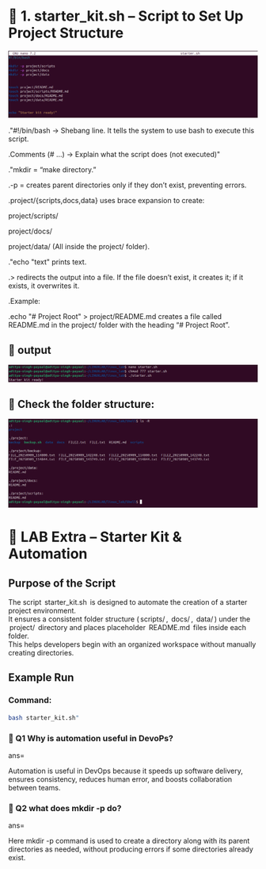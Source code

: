 # 🔧 1. starter_kit.sh – Script to Set Up Project Structure
![alt text](<../images/Screenshot from 2025-09-10 12-29-17.png>)

."#!/bin/bash → Shebang line. It tells the system to use bash to execute this script.

.Comments (# ...) → Explain what the script does (not executed)"

."mkdir = “make directory.”

.-p = creates parent directories only if they don’t exist, preventing errors.

.project/{scripts,docs,data} uses brace expansion to create:

project/scripts/

project/docs/

project/data/
(All inside 
the project/ folder).

."echo "text" prints text.

.>	⁠redirects the output into a file. If the file doesn’t exist, it creates it; if it exists, it overwrites it.

.Example:

  .echo "# Project Root" > project/README.md creates a file called README.md in the project/ folder with the heading “# Project Root”.



## 🔧 output
![alt text](<../images/Screenshot from 2025-09-10 13-10-37.png>)


## 🔧 Check the folder structure:

![alt text](<../images/Screenshot from 2025-09-10 12-49-14.png>)

# 🔧 LAB Extra – Starter Kit & Automation

## Purpose of the Script
The script ⁠ starter_kit.sh ⁠ is designed to automate the creation of a starter project environment.  
It ensures a consistent folder structure (⁠ scripts/ ⁠, ⁠ docs/ ⁠, ⁠ data/ ⁠) under the ⁠ project/ ⁠ directory and places placeholder ⁠ README.md ⁠ files inside each folder.  
This helps developers begin with an organized workspace without manually creating directories.

## Example Run

### Command:
```bash
bash starter_kit.sh"
```



### 🔧 Q1 Why is automation useful in DevoPs?
ans=

Automation is useful in DevOps because it speeds up software delivery, ensures consistency, reduces human error, and boosts collaboration between teams.

### 🔧 Q2 what does mkdir -p do?
ans=

Here mkdir -p command is used to create a directory along with its parent directories as needed, without producing errors if some directories already exist. 
